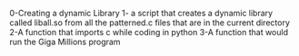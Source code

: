 0-Creating a dynamic Library
1- a script that creates a dynamic library called liball.so from all the 
patterned.c files that are in the current directory
2-A function that imports c while coding in python
3-A function that would run the Giga Millions program

